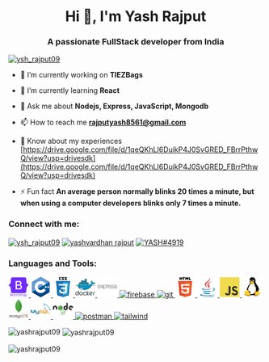 <h1 align="center">Hi 👋, I'm Yash Rajput</h1>
<h3 align="center">A passionate FullStack developer from India</h3>

<p align="left"> <a href="https://twitter.com/ysh_rajput09" target="blank"><img src="https://img.shields.io/twitter/follow/ysh_rajput09?logo=twitter&style=for-the-badge" alt="ysh_rajput09" /></a> </p>

- 🔭 I’m currently working on **TIEZBags**

- 🌱 I’m currently learning **React**

- 💬 Ask me about **Nodejs, Express, JavaScript, Mongodb**

- 📫 How to reach me **rajputyash8561@gmail.com**

- 📄 Know about my experiences [https://drive.google.com/file/d/1qeQKhLI6DuikP4J0SvGRED_FBrrPthwQ/view?usp=drivesdk](https://drive.google.com/file/d/1qeQKhLI6DuikP4J0SvGRED_FBrrPthwQ/view?usp=drivesdk)

- ⚡ Fun fact **An average person normally blinks 20 times a minute, but when using a computer developers blinks only 7 times a minute.**

<h3 align="left">Connect with me:</h3>
<p align="left">
<a href="https://twitter.com/ysh_rajput09" target="blank"><img align="center" src="https://raw.githubusercontent.com/rahuldkjain/github-profile-readme-generator/master/src/images/icons/Social/twitter.svg" alt="ysh_rajput09" height="30" width="40" /></a>
<a href="https://linkedin.com/in/yashvardhan rajput" target="blank"><img align="center" src="https://raw.githubusercontent.com/rahuldkjain/github-profile-readme-generator/master/src/images/icons/Social/linked-in-alt.svg" alt="yashvardhan rajput" height="30" width="40" /></a>
<a href="https://discord.gg/YASH#4919" target="blank"><img align="center" src="https://raw.githubusercontent.com/rahuldkjain/github-profile-readme-generator/master/src/images/icons/Social/discord.svg" alt="YASH#4919" height="30" width="40" /></a>
</p>

<h3 align="left">Languages and Tools:</h3>
<p align="left"> <a href="https://getbootstrap.com" target="_blank" rel="noreferrer"> <img src="https://raw.githubusercontent.com/devicons/devicon/master/icons/bootstrap/bootstrap-plain-wordmark.svg" alt="bootstrap" width="40" height="40"/> </a> <a href="https://www.w3schools.com/cpp/" target="_blank" rel="noreferrer"> <img src="https://raw.githubusercontent.com/devicons/devicon/master/icons/cplusplus/cplusplus-original.svg" alt="cplusplus" width="40" height="40"/> </a> <a href="https://www.w3schools.com/css/" target="_blank" rel="noreferrer"> <img src="https://raw.githubusercontent.com/devicons/devicon/master/icons/css3/css3-original-wordmark.svg" alt="css3" width="40" height="40"/> </a> <a href="https://www.docker.com/" target="_blank" rel="noreferrer"> <img src="https://raw.githubusercontent.com/devicons/devicon/master/icons/docker/docker-original-wordmark.svg" alt="docker" width="40" height="40"/> </a> <a href="https://expressjs.com" target="_blank" rel="noreferrer"> <img src="https://raw.githubusercontent.com/devicons/devicon/master/icons/express/express-original-wordmark.svg" alt="express" width="40" height="40"/> </a> <a href="https://firebase.google.com/" target="_blank" rel="noreferrer"> <img src="https://www.vectorlogo.zone/logos/firebase/firebase-icon.svg" alt="firebase" width="40" height="40"/> </a> <a href="https://git-scm.com/" target="_blank" rel="noreferrer"> <img src="https://www.vectorlogo.zone/logos/git-scm/git-scm-icon.svg" alt="git" width="40" height="40"/> </a> <a href="https://www.w3.org/html/" target="_blank" rel="noreferrer"> <img src="https://raw.githubusercontent.com/devicons/devicon/master/icons/html5/html5-original-wordmark.svg" alt="html5" width="40" height="40"/> </a> <a href="https://www.java.com" target="_blank" rel="noreferrer"> <img src="https://raw.githubusercontent.com/devicons/devicon/master/icons/java/java-original.svg" alt="java" width="40" height="40"/> </a> <a href="https://developer.mozilla.org/en-US/docs/Web/JavaScript" target="_blank" rel="noreferrer"> <img src="https://raw.githubusercontent.com/devicons/devicon/master/icons/javascript/javascript-original.svg" alt="javascript" width="40" height="40"/> </a> <a href="https://www.linux.org/" target="_blank" rel="noreferrer"> <img src="https://raw.githubusercontent.com/devicons/devicon/master/icons/linux/linux-original.svg" alt="linux" width="40" height="40"/> </a> <a href="https://www.mongodb.com/" target="_blank" rel="noreferrer"> <img src="https://raw.githubusercontent.com/devicons/devicon/master/icons/mongodb/mongodb-original-wordmark.svg" alt="mongodb" width="40" height="40"/> </a> <a href="https://www.mysql.com/" target="_blank" rel="noreferrer"> <img src="https://raw.githubusercontent.com/devicons/devicon/master/icons/mysql/mysql-original-wordmark.svg" alt="mysql" width="40" height="40"/> </a> <a href="https://nodejs.org" target="_blank" rel="noreferrer"> <img src="https://raw.githubusercontent.com/devicons/devicon/master/icons/nodejs/nodejs-original-wordmark.svg" alt="nodejs" width="40" height="40"/> </a> <a href="https://postman.com" target="_blank" rel="noreferrer"> <img src="https://www.vectorlogo.zone/logos/getpostman/getpostman-icon.svg" alt="postman" width="40" height="40"/> </a> <a href="https://tailwindcss.com/" target="_blank" rel="noreferrer"> <img src="https://www.vectorlogo.zone/logos/tailwindcss/tailwindcss-icon.svg" alt="tailwind" width="40" height="40"/> </a> </p>

<p><img align="left" src="https://github-readme-stats.vercel.app/api/top-langs?username=yashrajput09&show_icons=true&locale=en&layout=compact" alt="yashrajput09" /></p>

<p>&nbsp;<img align="center" src="https://github-readme-stats.vercel.app/api?username=yashrajput09&show_icons=true&locale=en" alt="yashrajput09" /></p>

<p><img align="center" src="https://github-readme-streak-stats.herokuapp.com/?user=yashrajput09&" alt="yashrajput09" /></p>
